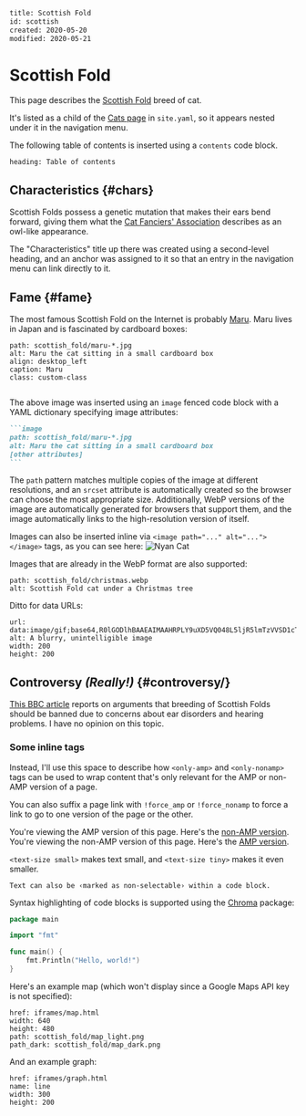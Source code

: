 ```page
title: Scottish Fold
id: scottish
created: 2020-05-20
modified: 2020-05-21
```

# Scottish Fold

This page describes the [Scottish Fold] breed of cat.

It's listed as a child of the [Cats page](cats.html) in `site.yaml`, so it
appears nested under it in the navigation menu.

The following table of contents is inserted using a `contents` code block.

```contents
heading: Table of contents
```

## Characteristics {#chars}

Scottish Folds possess a genetic mutation that makes their ears bend forward,
giving them what the [Cat Fanciers' Association] describes as an owl-like
appearance.

The "Characteristics" title up there was created using a second-level heading,
and an anchor was assigned to it so that an entry in the navigation menu can
link directly to it.

[Scottish Fold]: https://en.wikipedia.org/wiki/Scottish_Fold
[Cat Fanciers' Association]: https://cfa.org/scottish-fold/scottish-fold-article/

## Fame {#fame}

The most famous Scottish Fold on the Internet is probably [Maru]. Maru lives in
Japan and is fascinated by cardboard boxes:

```image
path: scottish_fold/maru-*.jpg
alt: Maru the cat sitting in a small cardboard box
align: desktop_left
caption: Maru
class: custom-class
```

```clear
```

The above image was inserted using an `image` fenced code block with a YAML
dictionary specifying image attributes:

````md
```image
path: scottish_fold/maru-*.jpg
alt: Maru the cat sitting in a small cardboard box
[other attributes]
```
````

The `path` pattern matches multiple copies of the image at different
resolutions, and an `srcset` attribute is automatically created so the browser
can choose the most appropriate size. Additionally, WebP versions of the image
are automatically generated for browsers that support them, and the image
automatically links to the high-resolution version of itself.

Images can also be inserted inline via `<image path="..." alt="..."></image>`
tags, as you can see here: <image path="scottish_fold/nyan.gif" alt="Nyan Cat"></image>

Images that are already in the WebP format are also supported:

```image
path: scottish_fold/christmas.webp
alt: Scottish Fold cat under a Christmas tree
```

Ditto for data URLs:

```image
url: data:image/gif;base64,R0lGODlhBAAEAIMAAHRPLY9uXD5VQ048L5ljR5lmTzVVSD1cTbWnnIJ1VEBXTyhRQ8bGvXp2Sk5fVjRYUCwAAAAABAAEAAAEC4AgFkpqwig3znoiADs=
alt: A blurry, unintelligible image
width: 200
height: 200
```

[Maru]: https://en.wikipedia.org/wiki/Maru_(cat)

## Controversy _(Really!)_ {#controversy/}

[This BBC article](https://www.bbc.com/news/uk-scotland-39717634) reports on
arguments that breeding of Scottish Folds should be banned due to concerns about
ear disorders and hearing problems. I have no opinion on this topic.

### Some inline tags

Instead, I'll use this space to describe how `<only-amp>` and `<only-nonamp>`
tags can be used to wrap content that's only relevant for the AMP or non-AMP
version of a page.

You can also suffix a page link with `!force_amp` or `!force_nonamp` to force a
link to go to one version of the page or the other.

<only-amp>You're viewing the AMP version of this page. Here's the [non-AMP
version](scottish_fold.html!force_nonamp).</only-amp>
<only-nonamp>You're viewing the non-AMP version of this page. Here's the [AMP
version](scottish_fold.html!force_amp).</only-nonamp>

`<text-size small>` <text-size small>makes text small</text-size>, and
`<text-size tiny>` <text-size tiny>makes it even smaller</text-size>.

```
Text can also be ‹marked as non-selectable› within a code block.
```

Syntax highlighting of code blocks is supported using the [Chroma] package:

```go
package main

import "fmt"

func main() {
	fmt.Println("Hello, world!")
}
```

Here's an example map (which won't display since a Google Maps API key is not
specified):

```map
href: iframes/map.html
width: 640
height: 480
path: scottish_fold/map_light.png
path_dark: scottish_fold/map_dark.png
```

And an example graph:

```graph
href: iframes/graph.html
name: line
width: 300
height: 200
```

[Chroma]: https://github.com/alecthomas/chroma
